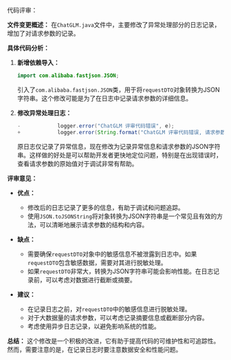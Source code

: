 代码评审：

**文件变更概述：**
在`ChatGLM.java`文件中，主要修改了异常处理部分的日志记录，增加了对请求参数的记录。

**具体代码分析：**

1. **新增依赖导入：**
   ```java
   import com.alibaba.fastjson.JSON;
   ```
   引入了`com.alibaba.fastjson.JSON`类，用于将`requestDTO`对象转换为JSON字符串。这个修改可能是为了在日志中记录请求参数的详细信息。

2. **修改异常处理日志：**
   ```java
   -            logger.error("ChatGLM 评审代码错误", e);
   +            logger.error(String.format("ChatGLM 评审代码错误, 请求参数: %s", JSON.toJSONString(requestDTO)), e);
   ```
   原日志仅记录了异常信息，现在修改为记录异常信息和请求参数的JSON字符串。这样做的好处是可以帮助开发者更快地定位问题，特别是在出现错误时，查看请求参数的原始值对于调试非常有帮助。

**评审意见：**

- **优点：**
  - 修改后的日志记录了更多的信息，有助于调试和问题追踪。
  - 使用`JSON.toJSONString`将对象转换为JSON字符串是一个常见且有效的方法，可以清晰地展示请求参数的结构和内容。

- **缺点：**
  - 需要确保`requestDTO`对象中的敏感信息不被泄露到日志中。如果`requestDTO`包含敏感数据，需要对其进行脱敏处理。
  - 如果`requestDTO`非常大，转换为JSON字符串可能会影响性能。在日志记录前，可以考虑对数据进行截断或摘要。

- **建议：**
  - 在记录日志之前，对`requestDTO`中的敏感信息进行脱敏处理。
  - 对于大数据量的请求参数，可以考虑记录摘要信息或截断部分内容。
  - 考虑使用异步日志记录，以避免影响系统的性能。

**总结：**
这个修改是一个积极的改进，它有助于提高代码的可维护性和可追踪性。然而，需要注意的是，在记录日志时要注意数据安全和性能问题。